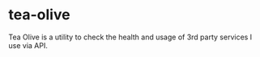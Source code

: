 # tea-olive
Tea Olive is a utility to check the health and usage of 3rd party services I use via API.
